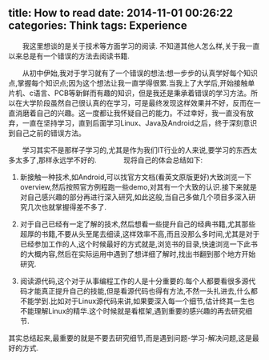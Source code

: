 title: How to read
date: 2014-11-01 00:26:22
categories: Think
tags: Experience
---
　　我这里想谈的是关于技术等方面学习的阅读. 不知道其他人怎么样,关于我一直以来总是有一个错误的方法去阅读书籍.　　

　　从初中伊始,我对于学习就有了一个错误的想法:想一步步的认真学好每个知识点,掌握每个知识点;因为这个想法让我一直学得很累.当我上了大学后,开始接触单片机、c语言、PCB等新鲜而有趣的知识，但是我还是秉承着错误的学习方法。所以在大学阶段虽然自己很认真的在学习，可是最终发现这样效果并不好，反而在一直消磨着自己的兴趣。这一度都让我怀疑自己的能力。不过幸好，我一直没有放弃，一直在坚持学习，直到后面学习Linux、Java及Android之后，终于深刻意识到自己之前的错误方法。　　
<!--more-->
　　学习其实不是那样子学习的,尤其是作为我们IT行业的人来说,要学习的东西太多太多了,那样永远学不好的. 　　
　
现将自己的体会总结如下:

1. 新接触一种技术,如Android,可以找官方文档(看英文原版更好)大致浏览一下overview,然后按照官方例程跑一些demo,对其有一个大致的认识.接下来就是对自己感兴趣的部分再进行深入研究,如此这般,当自己多做几个项目多深入研究几次也就掌握得差不多了.

2. 对于自己已经有一定了解的技术,然后想看一些提升自己的经典书籍,尤其那些超厚的书籍,不要从头至尾去细读,这样效率不高,而且没那么多时间,尤其是对于已经参加工作的人,这个时候最好的方式就是,浏览书的目录,快速浏览一下此书的大概内容,然后在实际运用中遇到了想详细了解时,找出书翻到那个地方开始研究.　
　
3. 阅读源代码,这个对于从事编程工作的人是十分重要的.每个人都要看很多源代码才能真正提升自己的技能,但是看源代码也得有方法,不然一头扎进去,什么都不能学到.比如对于Linux源代码来讲,如果要深入每一个细节,估计终其一生也不能理解Linux的精华.这个时候就是看框架,遇到重要的感兴趣的再去研究细节.

其实总结起来,最重要的就是不要去研究细节,而是遇到问题-学习-解决问题,这是最好的方式.　　


